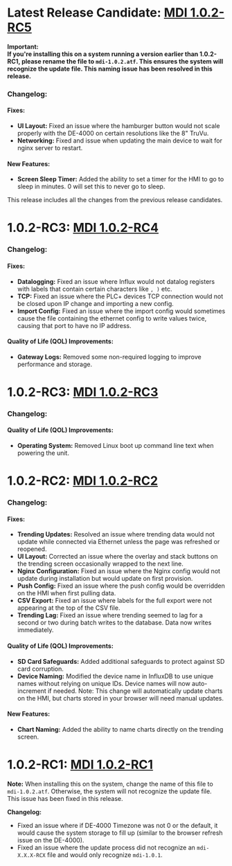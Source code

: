 # Latest Release Candidate: [MDI 1.0.2-RC5](https://github.com/Altronic-LLC/Altronic-Public-Files/blob/main/ACM4000_Releases/MDI_1.0.2-RC/mdi-1.0.2-RC5.atf)
**Important:**  
**If you're installing this on a system running a version earlier than 1.0.2-RC1, please rename the file to `mdi-1.0.2.atf`. This ensures the system will recognize the update file. This naming issue has been resolved in this release.**

### Changelog:

#### Fixes:
- **UI Layout:** Fixed an issue where the hamburger button would not scale properly with the DE-4000 on certain resolutions like the 8" TruVu.
- **Networking:** Fixed and issue when updating the main device to wait for nginx server to restart.

#### New Features:
- **Screen Sleep Timer:** Added the ability to set a timer for the HMI to go to sleep in minutes. 0 will set this to never go to sleep.

This release includes all the changes from the previous release candidates.

# 1.0.2-RC3: [MDI 1.0.2-RC4](https://github.com/Altronic-LLC/Altronic-Public-Files/blob/main/ACM4000_Releases/MDI_1.0.2-RC/mdi-1.0.2-RC4.atf)

### Changelog:

#### Fixes:
- **Datalogging:** Fixed an issue where Influx would not datalog registers with labels that contain certain characters like `, )` etc.
- **TCP:** Fixed an issue where the PLC+ devices TCP connection would not be closed upon IP change and importing a new config.
- **Import Config:** Fixed an issue where the import config would sometimes cause the file containing the ethernet config to write values twice, causing that port to have no IP address.

#### Quality of Life (QOL) Improvements:
- **Gateway Logs:** Removed some non-required logging to improve performance and storage.


# 1.0.2-RC3: [MDI 1.0.2-RC3](https://github.com/Altronic-LLC/Altronic-Public-Files/blob/main/ACM4000_Releases/MDI_1.0.2-RC/mdi-1.0.2-RC3.atf)

### Changelog:

#### Quality of Life (QOL) Improvements:
- **Operating System:** Removed Linux boot up command line text when powering the unit.

# 1.0.2-RC2: [MDI 1.0.2-RC2](https://github.com/Altronic-LLC/Altronic-Public-Files/blob/main/ACM4000_Releases/MDI_1.0.2-RC/mdi-1.0.2-RC2.atf)

### Changelog:

#### Fixes:
- **Trending Updates:** Resolved an issue where trending data would not update while connected via Ethernet unless the page was refreshed or reopened.
- **UI Layout:** Corrected an issue where the overlay and stack buttons on the trending screen occasionally wrapped to the next line.
- **Nginx Configuration:** Fixed an issue where the Nginx config would not update during installation but would update on first provision.
- **Push Config:** Fixed an issue where the push config would be overridden on the HMI when first pulling data.
- **CSV Export:** Fixed an issue where labels for the full export were not appearing at the top of the CSV file.
- **Trending Lag:** Fixed an issue where trending seemed to lag for a second or two during batch writes to the database. Data now writes immediately.

#### Quality of Life (QOL) Improvements:
- **SD Card Safeguards:** Added additional safeguards to protect against SD card corruption.
- **Device Naming:** Modified the device name in InfluxDB to use unique names without relying on unique IDs. Device names will now auto-increment if needed. Note: This change will automatically update charts on the HMI, but charts stored in your browser will need manual updates.

#### New Features:
- **Chart Naming:** Added the ability to name charts directly on the trending screen.


# 1.0.2-RC1: [MDI 1.0.2-RC1](https://github.com/Altronic-LLC/Altronic-Public-Files/blob/main/ACM4000_Releases/MDI_1.0.2-RC/mdi-1.0.2-RC1.atf)

**Note:** When installing this on the system, change the name of this file to `mdi-1.0.2.atf`. Otherwise, the system will not recognize the update file. This issue has been fixed in this release.

**Changelog:**
- Fixed an issue where if DE-4000 Timezone was not 0 or the default, it would cause the system storage to fill up (similar to the browser refresh issue on the DE-4000).
- Fixed an issue where the update process did not recognize an `mdi-X.X.X-RCX` file and would only recognize `mdi-1.0.1`.
